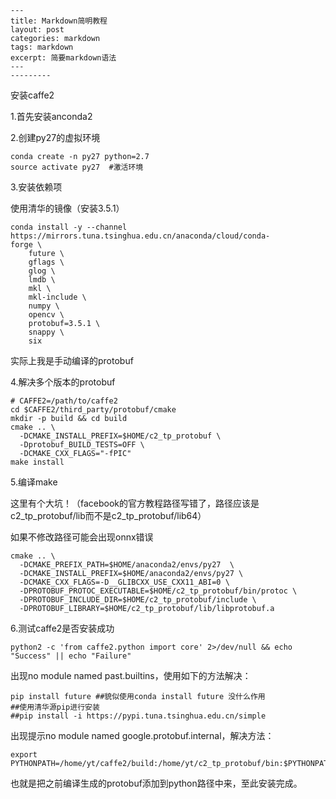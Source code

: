```
---
title: Markdown简明教程
layout: post
categories: markdown
tags: markdown
excerpt: 简要markdown语法
---
---------
```

安装caffe2

1.首先安装anconda2

2.创建py27的虚拟环境

```
conda create -n py27 python=2.7
source activate py27  #激活环境
```

3.安装依赖项

使用清华的镜像（安装3.5.1）

```
conda install -y --channel https://mirrors.tuna.tsinghua.edu.cn/anaconda/cloud/conda-	     forge \
    future \
    gflags \
    glog \
    lmdb \
    mkl \
    mkl-include \
    numpy \
    opencv \
    protobuf=3.5.1 \  
    snappy \
    six
```

实际上我是手动编译的protobuf

4.解决多个版本的protobuf

```
# CAFFE2=/path/to/caffe2
cd $CAFFE2/third_party/protobuf/cmake
mkdir -p build && cd build
cmake .. \
  -DCMAKE_INSTALL_PREFIX=$HOME/c2_tp_protobuf \
  -Dprotobuf_BUILD_TESTS=OFF \
  -DCMAKE_CXX_FLAGS="-fPIC"
make install
```

5.编译make

这里有个大坑！（facebook的官方教程路径写错了，路径应该是c2_tp_protobuf/lib而不是c2_tp_protobuf/lib64）

如果不修改路径可能会出现onnx错误

```
cmake .. \
  -DCMAKE_PREFIX_PATH=$HOME/anaconda2/envs/py27  \
  -DCMAKE_INSTALL_PREFIX=$HOME/anaconda2/envs/py27 \
  -DCMAKE_CXX_FLAGS=-D__GLIBCXX_USE_CXX11_ABI=0 \ 
  -DPROTOBUF_PROTOC_EXECUTABLE=$HOME/c2_tp_protobuf/bin/protoc \
  -DPROTOBUF_INCLUDE_DIR=$HOME/c2_tp_protobuf/include \
  -DPROTOBUF_LIBRARY=$HOME/c2_tp_protobuf/lib/libprotobuf.a
```

6.测试caffe2是否安装成功

```
python2 -c 'from caffe2.python import core' 2>/dev/null && echo "Success" || echo "Failure"
```

 出现no module named past.builtins，使用如下的方法解决：

```
pip install future ##貌似使用conda install future 没什么作用
##使用清华源pip进行安装
##pip install -i https://pypi.tuna.tsinghua.edu.cn/simple
```

出现提示no module named google.protobuf.internal，解决方法：

```
export PYTHONPATH=/home/yt/caffe2/build:/home/yt/c2_tp_protobuf/bin:$PYTHONPATH

```



也就是把之前编译生成的protobuf添加到python路径中来，至此安装完成。
